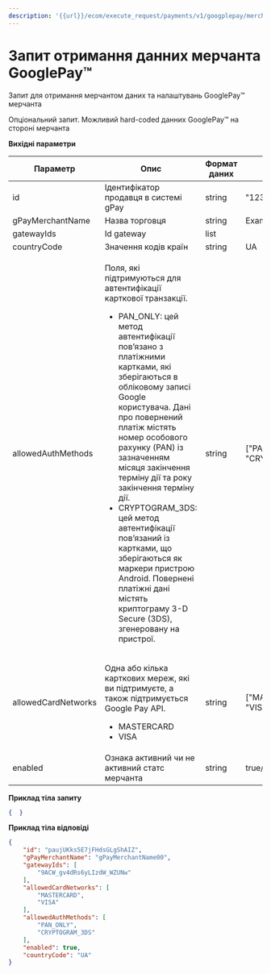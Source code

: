 ```yaml
---
description: '{{url}}/ecom/execute_request/payments/v1/googplepay/merchant/get'
---
```


# Запит отримання данних мерчанта GooglePay™

Запит для отримання мерчантом даних та налаштувань GooglePay™ мерчанта

Опціональний запит. Можливий hard-coded данних GooglePay™ на стороні мерчанта

**Вихідні параметри**

<table data-header-hidden><thead><tr><th>Параметр</th><th width="187">Опис</th><th>Формат даних</th><th>Приклад</th></tr></thead><tbody><tr><td>id</td><td>Ідентифікатор продавця в системі gPay</td><td>string</td><td> "1234567890"</td></tr><tr><td>gPayMerchantName</td><td>Назва торговця</td><td>string</td><td>Example Merchant</td></tr><tr><td>gatewayIds</td><td>Id gateway</td><td>list</td><td> </td></tr><tr><td>countryCode</td><td>Значення кодів країн</td><td>string</td><td>UA</td></tr><tr><td>allowedAuthMethods</td><td><p>Поля, які підтримуються для автентифікації карткової транзакції.</p><ul><li>PAN_ONLY: цей метод автентифікації пов’язано з платіжними картками, які зберігаються в обліковому записі Google користувача. Дані про повернений платіж містять номер особового рахунку (PAN) із зазначенням місяця закінчення терміну дії та року закінчення терміну дії.</li><li>CRYPTOGRAM_3DS: цей метод автентифікації пов’язаний із картками, що зберігаються як маркери пристрою Android. Повернені платіжні дані містять криптограму 3-D Secure (3DS), згенеровану на пристрої.</li></ul><p> </p></td><td>string</td><td>["PAN_ONLY", "CRYPTOGRAM_3DS"]</td></tr><tr><td>allowedCardNetworks</td><td><p>Одна або кілька карткових мереж, які ви підтримуєте, а також підтримується Google Pay API.</p><ul><li>MASTERCARD</li><li>VISA</li></ul></td><td>string</td><td>["MASTERCARD", "VISA"]</td></tr><tr><td>enabled</td><td>Ознака активний чи не активний статс мерчанта</td><td> string</td><td>true/false</td></tr></tbody></table>

**Приклад тіла запиту**

```json
{  }
```

**Приклад тіла відповіді**&#x20;

```json
{
    "id": "paujUKks5E7jFHdsGLgShAIZ",
    "gPayMerchantName": "gPayMerchantName00",
    "gatewayIds": [
        "9ACW_gv4dRs6yLIzdW_WZUNw"
    ],
    "allowedCardNetworks": [
        "MASTERCARD",
        "VISA"
    ],
    "allowedAuthMethods": [
        "PAN_ONLY",
        "CRYPTOGRAM_3DS"
    ],
    "enabled": true,
    "countryCode": "UA"
}
```
